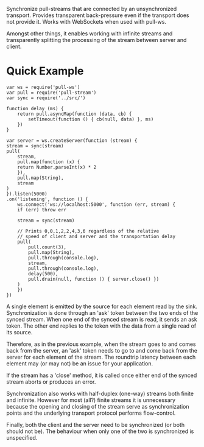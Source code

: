 Synchronize pull-streams that are connected by an unsynchronized transport. Provides transparent back-pressure even if the transport does not provide it. Works with WebSockets when used with pull-ws.

Amongst other things, it enables working with infinite streams and transparently splitting the processing of the stream between server and client.

# Quick Example
    
    var ws = require('pull-ws')
    var pull = require('pull-stream')
    var sync = require('../src/')

    function delay (ms) {
        return pull.asyncMap(function (data, cb) {
            setTimeout(function () { cb(null, data) }, ms)
        })
    }

    var server = ws.createServer(function (stream) {
    stream = sync(stream)
    pull(
        stream,
        pull.map(function (x) {
        return Number.parseInt(x) * 2
        }),
        pull.map(String),
        stream
    )
    }).listen(5000)
    .on('listening', function () {
        ws.connect('ws://localhost:5000', function (err, stream) {
        if (err) throw err

        stream = sync(stream)

        // Prints 0,0,1,2,2,4,3,6 regardless of the relative
        // speed of client and server and the transportation delay
        pull(
            pull.count(3),
            pull.map(String),
            pull.through(console.log),
            stream,
            pull.through(console.log),
            delay(500),
            pull.drain(null, function () { server.close() })
        )
        })
    })

A single element is emitted by the source for each element read by the sink.
Synchronization is done through an 'ask' token between the two ends of the
synced stream. When one end of the synced stream is read, it sends an ask
token.  The other end replies to the token with the data from a single read of
its source.

Therefore, as in the previous example, when the stream goes to and comes back
from the server, an 'ask' token needs to go to and come back from the server
for each element of the stream. The roundtrip latency between each element may
(or may not) be an issue for your application.

If the stream has a 'close' method, it is called once either end of the synced
stream aborts or produces an error.

Synchronization also works with half-duplex (one-way) streams both finite and
infinite.  However for most (all?) finite streams it is unnecessary because the
opening and closing of the stream serve as synchronization points and the
underlying transport protocol performs flow-control.

Finally, both the client and the server need to be synchronized (or both should
not be). The behaviour when only one of the two is synchronized is unspecified.
